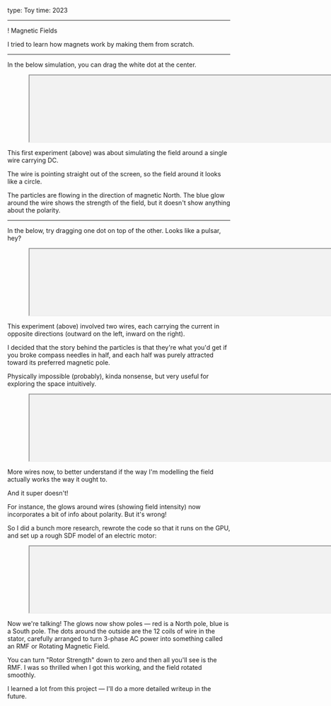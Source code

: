 type: Toy
time: 2023

---

<style>
  .full-width iframe {
    margin: 0 5vw;
    width: 90vw;
    background: #f2f2f2;
  }
</style>

! Magnetic Fields

I tried to learn how magnets work by making them from scratch.

---

In the below simulation, you can drag the white dot at the center.

<div class="full-width">
  <iframe frame-src="https://d3um8l2sa8g9bu.cloudfront.net/magnetic-fields/wire/index.html"></iframe>
</div>

This first experiment (above) was about simulating the field around a single wire carrying DC.

The wire is pointing straight out of the screen, so the field around it looks like a circle.

The particles are flowing in the direction of magnetic North. The blue glow around the wire shows the strength of the field, but it doesn't show anything about the polarity.

---

In the below, try dragging one dot on top of the other. Looks like a pulsar, hey?

<div class="full-width">
  <iframe frame-src="https://d3um8l2sa8g9bu.cloudfront.net/magnetic-fields/wires/index.html"></iframe>
</div>

This experiment (above) involved two wires, each carrying the current in opposite directions (outward on the left, inward on the right).

I decided that the story behind the particles is that they're what you'd get if you broke compass needles in half, and each half was purely attracted toward its preferred magnetic pole.

Physically impossible (probably), kinda nonsense, but very useful for exploring the space intuitively.


<div class="full-width">
  <iframe frame-src="https://d3um8l2sa8g9bu.cloudfront.net/magnetic-fields/wiress/index.html"></iframe>
</div>

More wires now, to better understand if the way I'm modelling the field actually works the way it ought to.

And it super doesn't!

For instance, the glows around wires (showing field intensity) now incorporates a bit of info about polarity. But it's wrong!

So I did a bunch more research, rewrote the code so that it runs on the GPU, and set up a rough SDF model of an electric motor:

<div class="full-width">
  <iframe frame-src="https://d3um8l2sa8g9bu.cloudfront.net/magnetic-fields/rmf/index.html"></iframe>
</div>

Now we're talking! The glows now show poles — red is a North pole, blue is a South pole. The dots around the outside are the 12 coils of wire in the stator, carefully arranged to turn 3-phase AC power into something called an RMF or Rotating Magnetic Field.

You can turn "Rotor Strength" down to zero and then all you'll see is the RMF. I was so thrilled when I got this working, and the field rotated smoothly.

I learned a lot from this project — I'll do a more detailed writeup in the future.
